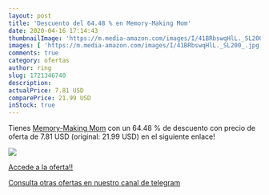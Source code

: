 ```yaml
---
layout: post
title: 'Descuento del 64.48 % en Memory-Making Mom'
date: 2020-04-16 17:14:43
thumbnailImage: 'https://m.media-amazon.com/images/I/41BRbswqHlL._SL200_.jpg'
images: [ 'https://m.media-amazon.com/images/I/41BRbswqHlL._SL200_.jpg' ]
comments: true
category: ofertas
author: ring
slug: 1721346740
description:
actualPrice: 7.81 USD
comparePrice: 21.99 USD
inStock: true
---
```


Tienes [Memory-Making Mom](https://www.amazon.com/dp/1721346740/?tag=redken08-20) con un 64.48 % de descuento con precio de oferta de 7.81 USD (original: 21.99 USD) en el siguiente enlace!

[![](https://m.media-amazon.com/images/I/41BRbswqHlL._SL200_.jpg)](https://www.amazon.com/dp/1721346740/?tag=redken08-20)

[Accede a la oferta!!](https://www.amazon.com/dp/1721346740/?tag=redken08-20)

[Consulta otras ofertas en nuestro canal de telegram](https://t.me/s/ofertas25)
